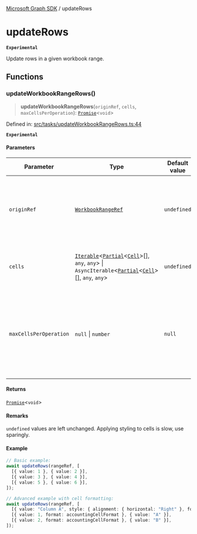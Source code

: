 [Microsoft Graph SDK](README.md) / updateRows

# updateRows

**`Experimental`**

Update rows in a given workbook range.

## Functions

### updateWorkbookRangeRows()

> **updateWorkbookRangeRows**(`originRef`, `cells`, `maxCellsPerOperation`): [`Promise`](https://developer.mozilla.org/docs/Web/JavaScript/Reference/Global_Objects/Promise)\<`void`\>

Defined in: [src/tasks/updateWorkbookRangeRows.ts:44](https://github.com/Future-Secure-AI/microsoft-graph/blob/main/src/tasks/updateWorkbookRangeRows.ts#L44)

**`Experimental`**

#### Parameters

| Parameter | Type | Default value | Description |
| ------ | ------ | ------ | ------ |
| `originRef` | [`WorkbookRangeRef`](WorkbookRange-1.md#workbookrangeref) | `undefined` | Reference to the workbook range to update. Only the upper-left cell is used as an origin point. |
| `cells` | [`Iterable`](https://www.typescriptlang.org/docs/handbook/iterators-and-generators.html#iterable-interface)\<[`Partial`](https://www.typescriptlang.org/docs/handbook/utility-types.html#partialtype)\<[`Cell`](Cell.md#cell)\>[], `any`, `any`\> \| `AsyncIterable`\<[`Partial`](https://www.typescriptlang.org/docs/handbook/utility-types.html#partialtype)\<[`Cell`](Cell.md#cell)\>[], `any`, `any`\> | `undefined` | Array of arrays of cells to update in the specified range. |
| `maxCellsPerOperation` | `null` \| `number` | `null` | Prescribe max cells to retrieve per operation. `null` automatically determines value. DO NOT SET EXCEPT FOR ADVANCED TUNING. |

#### Returns

[`Promise`](https://developer.mozilla.org/docs/Web/JavaScript/Reference/Global_Objects/Promise)\<`void`\>

#### Remarks

`undefined` values are left unchanged. Applying styling to cells is slow, use sparingly.

#### Example

```ts
// Basic example:
await updateRows(rangeRef, [
  [{ value: 1 }, { value: 2 }],
  [{ value: 3 }, { value: 4 }],
  [{ value: 5 }, { value: 6 }],
]);

// Advanced example with cell formatting:
await updateRows(rangeRef, [
  [{ value: "Column A", style: { alignment: { horizontal: "Right" }, font: { bold: true } } }, { value: "Column B", style: { alignment: { horizontal: "Right" }, font: { bold: true } }  }],
  [{ value: 1, format: accountingCellFormat }, { value: "A" }],
  [{ value: 2, format: accountingCellFormat }, { value: "B" }],
]);
```
